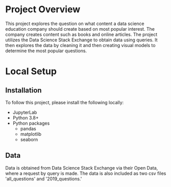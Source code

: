 # Project Overview

This project explores the question on what content a data science education company should create based on most popular interest.  The company creates content
such as books and online articles.  The project utilizes the Data Science Stack Exchange to obtain data using queries.  It then explores the data by cleaning it 
and then creating visual models to determine the most popular questions.  

# Local Setup

## Installation

To follow this project, please install the following locally:
* JupyterLab
* Python 3.8+
* Python packages
  * pandas
  * matplotlib
  * seaborn

## Data

Data is obtained from Data Science Stack Exchange via their Open Data, where a request by query is made.  The data is also included as two csv files 
'all_questions' and '2019_questions.'
